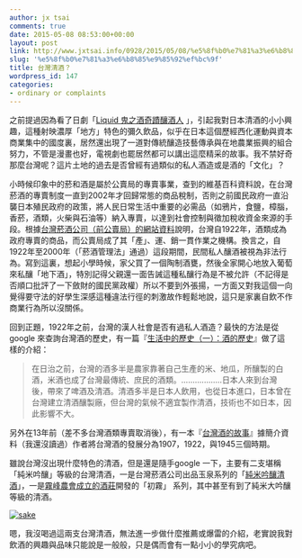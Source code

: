 ```yaml
---
author: jx tsai
comments: true
date: 2015-05-08 08:53:00+00:00
layout: post
link: http://www.jxtsai.info/0928/2015/05/08/%e5%8f%b0%e7%81%a3%e6%b8%85%e9%85%92%ef%bc%9f/
slug: '%e5%8f%b0%e7%81%a3%e6%b8%85%e9%85%92%ef%bc%9f'
title: 台灣清酒？
wordpress_id: 147
categories:
- ordinary or complaints
---
```


之前提過因為看了日劇「[Liquid 鬼之酒奇蹟釀酒人](http://self.jxtsai.info/2015/05/blog-post.html) 」，引起我對日本清酒的小小興趣，這種射映濃厚「地方」特色的彌久飲品，似乎在日本這個歷經西化運動與資本商業集中的國度裏，居然還出現了一道對傳統釀造技藝傳承與在地農業振興的組合努力，不管是漫畫也好，電視劇也罷居然都可以講出這麼精采的故事。我不禁好奇那麼台灣呢？這片土地的過去是否曾經有過類似的私人酒造或是酒的「文化」？  
  
小時候印象中的菸和酒是屬於公賣局的專賣事業，查到的維基百科資料說，在台灣菸酒的專賣制度一直到2002年才回歸常態的商品稅制，否則之前國民政府一直沿襲日本殖民政府的政策，將人民日常生活中重要的必需品（如鴉片，食鹽，樟腦，香菸，酒類，火柴與石油等）納入專賣，以達到社會控制與徵加稅收資金來源的手段。根據[台灣菸酒公司（前公賣局）的網站資料](http://www.ttl.com.tw/about/history.aspx?sn=20)說明，台灣自1922年，酒類成為政府專賣的商品，而公賣局成了其「產」、運、銷一貫作業之機構。換言之，自1922年至2000年（「菸酒管理法」通過）這段期間，民間私人釀酒被視為非法行為。寫到這裏，想起小學時候，家父買了一個陶制酒甕，然後全家開心地放入葡萄來私釀「地下酒」，特別記得父親還一面告誡這種私釀行為是不被允許（不記得是否順口批評了一下斂財的國民黨政權）所以不要到外張揚，一方面又對我這個一向覺得要守法的好學生深感這種違法行徑的刺激故作輕鬆地說，這只是家裏自飲不作商業行為所以沒關係。  
  
回到正題，1922年之前，台灣的漢人社會是否有過私人酒造？最快的方法是從google 來查詢台灣酒的歷史，有一篇『[生活中的歷史（一）：酒的歷史](http://mypaper.pchome.com.tw/w2308955/post/1280206980)』做了這樣的介紹：  
  


<blockquote>在日治之前，台灣的酒多半是農家靠著自己生產的米、地瓜，所釀製的白酒，米酒也成了台灣最傳統、庶民的酒類。..................日本人來到台灣後，帶來了啤酒及清酒。清酒多半是日本人飲用，也從日本進口，日本曾在台灣建立清酒釀製廠，但台灣的氣候不適宜製作清酒，技術也不如日本，因此影響不大。</blockquote>

  
  
另外在13年前（差不多台灣酒類專賣取消後），有一本『[台灣酒的故事](http://www.books.com.tw/products/0010198579)』據簡介資料（我還沒讀過）作者將台灣酒的發展分為1907，1922，與1945三個時期。  
  
雖說台灣沒出現什麼特色的清酒，但是還是隨手google 一下，主要有二支堪稱「純米吟釀」等級的台灣清酒，一是台灣菸酒公司出品玉泉系列的「[純米吟釀清酒](http://www.ttl.com.tw/products/products_view.aspx?sn=5&id=189)」，一是[霧峰農會成立的酒莊](http://www.twwfsake.com/about.php)開發的「初霧」 系列，其中甚至有到了純米大吟釀等級的清酒。  
  
[![sake](https://1.bp.blogspot.com/-Tf9Onw8-zlw/V32abOc1BtI/AAAAAAAAKSE/RBVrqlOnC4I0DkKQPsOjP-ZLmA1H71oyACLcB/s320/sake.jpg)](http://www.twwfsake.com/note.php?topage=7)  
  
嗯，我沒喝過這兩支台灣清酒，無法進一步做什麼推薦或爆雷的介紹，老實說我對飲酒的興趣與品味只能說是一般般，只是偶而會有一點小小的學究病吧。  

